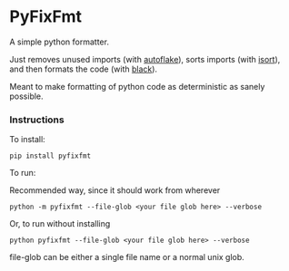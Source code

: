 # PyFixFmt

A simple python formatter.

Just removes unused imports (with [autoflake](https://github.com/myint/autoflake)), sorts imports (with [isort](https://github.com/PyCQA/isort)), and then formats the code (with [black](https://black.readthedocs.io/en/stable/)).

Meant to make formatting of python code as deterministic as sanely possible.


### Instructions

To install:

`pip install pyfixfmt`

To run:


Recommended way, since it should work from wherever

`python -m pyfixfmt --file-glob <your file glob here> --verbose`

Or, to run without installing

`python pyfixfmt --file-glob <your file glob here> --verbose`


file-glob can be either a single file name or a normal unix glob.
